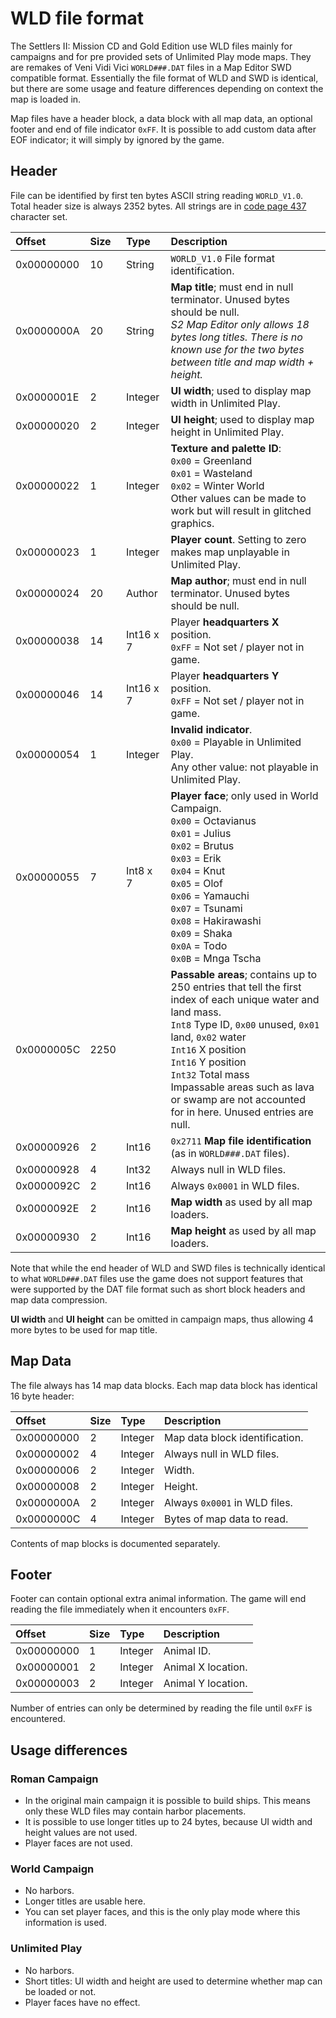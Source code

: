 # WLD file format

The Settlers II: Mission CD and Gold Edition use WLD files mainly for campaigns and for pre provided sets of Unlimited Play mode maps. They are remakes of Veni Vidi Vici `WORLD###.DAT` files in a Map Editor SWD compatible format. Essentially the file format of WLD and SWD is identical, but there are some usage and feature differences depending on context the map is loaded in.

Map files have a header block, a data block with all map data, an optional footer and end of file indicator `0xFF`. It is possible to add custom data after EOF indicator; it will simply by ignored by the game.

## Header

File can be identified by first ten bytes ASCII string reading `WORLD_V1.0`. Total header size is always 2352 bytes. All strings are in [code page 437](https://en.wikipedia.org/wiki/Code_page_437) character set.

Offset     | Size  | Type       | Description
:----------|:------|:-----------|:-----------
0x00000000 | 10    | String     | `WORLD_V1.0` File format identification.
0x0000000A | 20    | String     | **Map title**; must end in null terminator. Unused bytes should be null.<br />*S2 Map Editor only allows 18 bytes long titles. There is no known use for the two bytes between title and map width + height.*
0x0000001E | 2     | Integer    | **UI width**; used to display map width in Unlimited Play.
0x00000020 | 2     | Integer    | **UI height**; used to display map height in Unlimited Play.
0x00000022 | 1     | Integer    | **Texture and palette ID**:<br />`0x00` = Greenland<br />`0x01` = Wasteland<br />`0x02` = Winter World<br />Other values can be made to work but will result in glitched graphics.
0x00000023 | 1     | Integer    | **Player count**. Setting to zero makes map unplayable in Unlimited Play.
0x00000024 | 20    | Author     | **Map author**; must end in null terminator. Unused bytes should be null.
0x00000038 | 14    | Int16 x 7  | Player **headquarters X** position.<br />`0xFF` = Not set / player not in game.
0x00000046 | 14    | Int16 x 7  | Player **headquarters Y** position.<br />`0xFF` = Not set / player not in game.
0x00000054 | 1     | Integer    | **Invalid indicator**.<br />`0x00` = Playable in Unlimited Play.<br />Any other value: not playable in Unlimited Play.
0x00000055 | 7     | Int8 x 7   | **Player face**; only used in World Campaign.<br />`0x00` = Octavianus<br />`0x01` = Julius<br />`0x02` = Brutus<br />`0x03` = Erik<br />`0x04` = Knut<br />`0x05` = Olof<br />`0x06` = Yamauchi<br />`0x07` = Tsunami<br />`0x08` = Hakirawashi<br />`0x09` = Shaka<br />`0x0A` = Todo<br />`0x0B` = Mnga Tscha
0x0000005C | 2250  |            | **Passable areas**; contains up to 250 entries that tell the first index of each unique water and land mass.<br />`Int8` Type ID, `0x00` unused, `0x01` land, `0x02` water<br />`Int16` X position<br />`Int16` Y position<br />`Int32` Total mass<br />Impassable areas such as lava or swamp are not accounted for in here. Unused entries are null.
0x00000926 | 2     | Int16      | `0x2711` **Map file identification** (as in `WORLD###.DAT` files).
0x00000928 | 4     | Int32      | Always null in WLD files.
0x0000092C | 2     | Int16      | Always `0x0001` in WLD files.
0x0000092E | 2     | Int16      | **Map width** as used by all map loaders.
0x00000930 | 2     | Int16      | **Map height** as used by all map loaders.

Note that while the end header of WLD and SWD files is technically identical to what `WORLD###.DAT` files use the game does not support features that were supported by the DAT file format such as short block headers and map data compression.

**UI width** and **UI height** can be omitted in campaign maps, thus allowing 4 more bytes to be used for map title.

## Map Data

The file always has 14 map data blocks. Each map data block has identical 16 byte header:

Offset     | Size  | Type       | Description
:----------|:------|:-----------|:-----------
0x00000000 | 2     | Integer    | Map data block identification.
0x00000002 | 4     | Integer    | Always null in WLD files.
0x00000006 | 2     | Integer    | Width.
0x00000008 | 2     | Integer    | Height.
0x0000000A | 2     | Integer    | Always `0x0001` in WLD files.
0x0000000C | 4     | Integer    | Bytes of map data to read.

Contents of map blocks is documented separately.

## Footer

Footer can contain optional extra animal information. The game will end reading the file immediately when it encounters `0xFF`.

Offset     | Size  | Type       | Description
:----------|:------|:-----------|:-----------
0x00000000 | 1     | Integer    | Animal ID.
0x00000001 | 2     | Integer    | Animal X location.
0x00000003 | 2     | Integer    | Animal Y location.

Number of entries can only be determined by reading the file until `0xFF` is encountered.

## Usage differences

### Roman Campaign

- In the original main campaign it is possible to build ships. This means only these WLD files may contain harbor placements.
- It is possible to use longer titles up to 24 bytes, because UI width and height values are not used.
- Player faces are not used.

### World Campaign
- No harbors.
- Longer titles are usable here.
- You can set player faces, and this is the only play mode where this information is used.

### Unlimited Play
- No harbors.
- Short titles: UI width and height are used to determine whether map can be loaded or not.
- Player faces have no effect.

